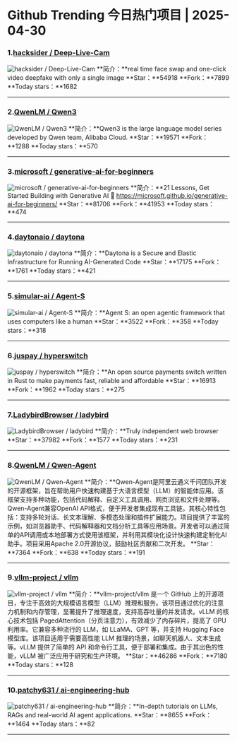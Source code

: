 # Github Trending 今日热门项目 | 2025-04-30
### 1.[hacksider / Deep-Live-Cam](https://github.com/hacksider/Deep-Live-Cam)

![hacksider / Deep-Live-Cam](https://opengraph.githubassets.com/3bf8757330ebd96a1e16da9335571421103f248785aa8879a323ba4c7602146c/hacksider/Deep-Live-Cam)
**简介：**real time face swap and one-click video deepfake with only a single image
**Star：**54918
**Fork：**7899
**Today stars：**1682

---

### 2.[QwenLM / Qwen3](https://github.com/QwenLM/Qwen3)

![QwenLM / Qwen3](https://opengraph.githubassets.com/8bfd10d9d60d508b545f0941af0dc30d044b3ca3c9d11d3b7e740ab5d8435791/QwenLM/Qwen3)
**简介：**Qwen3 is the large language model series developed by Qwen team, Alibaba Cloud.
**Star：**19571
**Fork：**1288
**Today stars：**570

---

### 3.[microsoft / generative-ai-for-beginners](https://github.com/microsoft/generative-ai-for-beginners)

![microsoft / generative-ai-for-beginners](https://repository-images.githubusercontent.com/655806940/88f66022-a0f3-4ad7-b3c8-a0628db51c69)
**简介：**21 Lessons, Get Started Building with Generative AI 🔗 https://microsoft.github.io/generative-ai-for-beginners/
**Star：**81706
**Fork：**41953
**Today stars：**474

---

### 4.[daytonaio / daytona](https://github.com/daytonaio/daytona)

![daytonaio / daytona](https://opengraph.githubassets.com/89865623af51624ece4229133c3541ce76dfeae3647e3fa43bcf3ffbf2da30a4/daytonaio/daytona)
**简介：**Daytona is a Secure and Elastic Infrastructure for Running AI-Generated Code
**Star：**17175
**Fork：**1761
**Today stars：**421

---

### 5.[simular-ai / Agent-S](https://github.com/simular-ai/Agent-S)

![simular-ai / Agent-S](https://opengraph.githubassets.com/c730de42a18e47982fdca8be095b5e1698fa0f40daf81b65baf59d7cb1814b48/simular-ai/Agent-S)
**简介：**Agent S: an open agentic framework that uses computers like a human
**Star：**3522
**Fork：**358
**Today stars：**318

---

### 6.[juspay / hyperswitch](https://github.com/juspay/hyperswitch)

![juspay / hyperswitch](https://repository-images.githubusercontent.com/552877440/fd8b83bc-a093-4f7b-9e16-a0cd1f9f8572)
**简介：**An open source payments switch written in Rust to make payments fast, reliable and affordable
**Star：**16913
**Fork：**1962
**Today stars：**275

---

### 7.[LadybirdBrowser / ladybird](https://github.com/LadybirdBrowser/ladybird)

![LadybirdBrowser / ladybird](https://opengraph.githubassets.com/e4613a058fef0aae930689cd269c717b0c1bf5add086ada72a10bc8423c1c2ed/LadybirdBrowser/ladybird)
**简介：**Truly independent web browser
**Star：**37982
**Fork：**1577
**Today stars：**231

---

### 8.[QwenLM / Qwen-Agent](https://github.com/QwenLM/Qwen-Agent)

![QwenLM / Qwen-Agent](https://opengraph.githubassets.com/0f6e8f5093698789b623cd8e8c5bfc145efc52b3f430548009d7aa9628277b76/QwenLM/Qwen-Agent)
**简介：**Qwen-Agent是阿里云通义千问团队开发的开源框架，旨在帮助用户快速构建基于大语言模型（LLM）的智能体应用。该框架支持多种功能，包括代码解释、自定义工具调用、网页浏览和文件处理等。Qwen-Agent兼容OpenAI API格式，便于开发者集成现有工具链。其核心特性包括：支持多轮对话、长文本理解、多模态处理和插件扩展能力。项目提供了丰富的示例，如浏览器助手、代码解释器和文档分析工具等应用场景。开发者可以通过简单的API调用或本地部署方式使用该框架，并利用其模块化设计快速构建定制化AI助手。项目采用Apache 2.0开源协议，鼓励社区贡献和二次开发。
**Star：**7364
**Fork：**638
**Today stars：**191

---

### 9.[vllm-project / vllm](https://github.com/vllm-project/vllm)

![vllm-project / vllm](https://opengraph.githubassets.com/d47166e508b229fefcaaf8f619b131a34077e07bf495ae275750d17f4922ef13/vllm-project/vllm)
**简介：**vllm-project/vllm 是一个 GitHub 上的开源项目，专注于高效的大规模语言模型（LLM）推理和服务。该项目通过优化的注意力机制和内存管理，显著提升了推理速度，支持高吞吐量的并发请求。vLLM 的核心技术包括 PagedAttention（分页注意力），有效减少了内存碎片，提高了 GPU 利用率。它兼容多种流行的 LLM，如 LLaMA、GPT 等，并支持 Hugging Face 模型库。该项目适用于需要高性能 LLM 推理的场景，如聊天机器人、文本生成等。vLLM 提供了简单的 API 和命令行工具，便于部署和集成。由于其出色的性能，vLLM 被广泛应用于研究和生产环境。
**Star：**46286
**Fork：**7180
**Today stars：**128

---

### 10.[patchy631 / ai-engineering-hub](https://github.com/patchy631/ai-engineering-hub)

![patchy631 / ai-engineering-hub](https://opengraph.githubassets.com/d0c23158a42d73ba1a02da85f0e6e983bb08a358d8df90d31059746f6cd0ba93/patchy631/ai-engineering-hub)
**简介：**In-depth tutorials on LLMs, RAGs and real-world AI agent applications.
**Star：**8655
**Fork：**1464
**Today stars：**82

---


